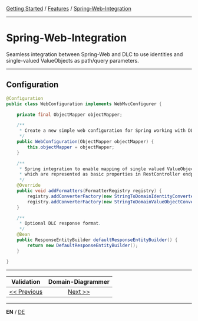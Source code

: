 [Getting Started](../index_en.md) / [Features](../guides/features_en.md) / [Spring-Web-Integration](spring_web_integration_en.md)

---

# Spring-Web-Integration

Seamless integration between Spring-Web and DLC to use identities and single-valued ValueObjects 
as path/query parameters.

---

## Configuration
```Java
@Configuration
public class WebConfiguration implements WebMvcConfigurer {

    private final ObjectMapper objectMapper;

    /**
     * Create a new simple web configuration for Spring working with DLC.
     */
    public WebConfiguration(ObjectMapper objectMapper) {
        this.objectMapper = objectMapper;
    }

    /**
     * Spring integration to enable mapping of single valued ValueObjects or Ids,
     * which are represented as basic properties in RestController endpoints.
     */
    @Override
    public void addFormatters(FormatterRegistry registry) {
        registry.addConverterFactory(new StringToDomainIdentityConverterFactory(objectMapper));
        registry.addConverterFactory(new StringToDomainValueObjectConverterFactory(objectMapper));
    }

    /**
     * Optional DLC response format.
     */
    @Bean
    public ResponseEntityBuilder defaultResponseEntityBuilder() {
        return new DefaultResponseEntityBuilder();
    }

}
```

---

|             **Validation**              |       **Domain-Diagrammer**        |
|:---------------------------------------:|:----------------------------------:|
| [<< Previous](validation_support_en.md) | [Next >>](domain_diagrammer_en.md) |

---

**EN** / [DE](../../german/features/spring_web_integration_de.md)
